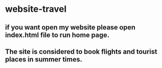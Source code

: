 # website-travel

if you want open my website please open index.html file to run home page.
--------------------------------------------------------
The site is considered to book flights and tourist places in summer times.
--------------------------------------------------------
